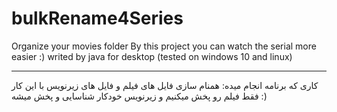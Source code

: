 # bulkRename4Series
Organize your movies folder
By this project you can watch the serial more easier :)
writed by java for desktop (tested on windows 10 and linux)
_____________________________________________________
کاری که برنامه انجام میده:
همنام سازی فایل های فیلم و فایل های زیرنویس
با این کار فقط فیلم رو پخش میکنیم و زیرنویس خودکار شناسایی و پخش میشه :)
